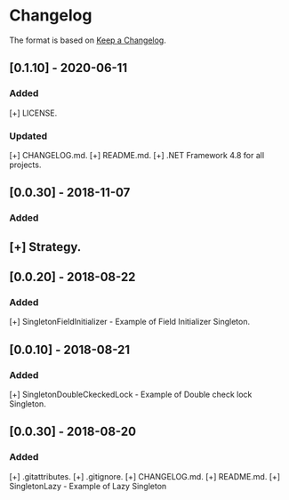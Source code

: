 # Changelog

The format is based on [Keep a Changelog](https://keepachangelog.com/en/1.0.0/).

## [0.1.10] - 2020-06-11
### Added
  [+] LICENSE.
### Updated
  [+] CHANGELOG.md.
  [+] README.md.
  [+] .NET Framework 4.8 for all projects.

## [0.0.30] - 2018-11-07
### Added
  [+] Strategy.
----------------------------------------------------------------------------------------------------

## [0.0.20] - 2018-08-22
### Added
  [+] SingletonFieldInitializer - Example of Field Initializer Singleton.

## [0.0.10] - 2018-08-21
### Added
  [+] SingletonDoubleCkeckedLock - Example of Double check lock Singleton.

## [0.0.30] - 2018-08-20
### Added
  [+] .gitattributes.
  [+] .gitignore.
  [+] CHANGELOG.md.
  [+] README.md.
  [+] SingletonLazy - Example of Lazy Singleton
